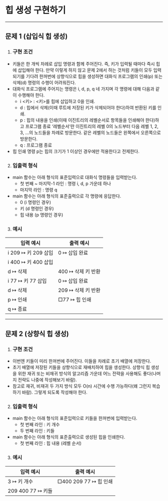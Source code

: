 <h1><strong >힙 생성 구현하기</strong></h1>
<hr>

## 문제 1 (삽입식 힙 생성) 

1. ### 구현 조건
- 키들은 한 개씩 차례로 삽입 명령과 함께 주어진다. 즉, 키가 입력될 때마다 즉시 힙에 삽입해야 한다. 만약 이렇게 하지 않고 문제 2에서 하는 것처럼 키들이 모두 입력되기를 기다려 한꺼번에 상향식으로 힙을 생성하면 대화식 프로그램의 인쇄(p) 또는 삭제(d) 명령의 수행이 어려워진다.
- 대화식 프로그램에 주어지는 명령은 i, d, p, q 네 가지며 각 명령에 대해 다음과 같이 수행해야 한다.
    - i <키> : <키>를 힙에 삽입하고 0을 인쇄.
    - d : 힙에서 삭제(이때 루트에 저장된 키가 삭제되어야 한다)하여 반환된 키를 인쇄.
    - p : 힙의 내용을 인쇄(이때 이진트리의 레벨순서로 항목들을 인쇄해야 한다)하고 프로그램 종료
    ‘레벨순서‘란 이진트리의 레벨 0의 노드부터 다음 레벨 1, 2, 3, ...의 노드들을 차례로 방문한다. 같은 레벨의 노드들은 왼쪽에서 오른쪽으로 방문한다.
    - q : 프로그램 종료
- 힙 인쇄 명령 p는 힙의 크기가 1 이상인 경우에만 적용한다고 전제한다.

2. ### 입출력 형식
- main 함수는 아래 형식의 표준입력으로 대화식 명령들을 입력받는다.
	- 첫 번째 ~ 마지막-1 라인 : 명령 i, d, p 가운데 하나
	- 마지막 라인 : 명령 q
- main 함수는 아래 형식의 표준출력으로 각 명령에 응답한다.
	- 0 (i 명령인 경우)
	- 키 (d 명령인 경우)
	- 힙 내용 (p 명령인 경우)

3. ### 예시

|입력 예시| 출력 예시|
|---|---|
|i 209 ↦ 키 209 삽입|0 ↦ 삽입 완료|
|i 400 ↦ 키 400 삽입| |
|d ↦ 삭제|400 ↦ 삭제 키 반환|
|i 77 ↦ 키 77 삽입|0 ↦ 삽입 완료|
|d ↦ 삭제|209 ↦ 삭제 키 반환|
|p ↦ 인쇄|□77 ↦ 힙 인쇄|
|q ↦ 종료||

---

## 문제 2 (상향식 힙 생성)

1. ### 구현 조건
- 이번엔 키들이 미리 한꺼번에 주어진다. 이들을 차례로 초기 배열에 저장한다.
- 초기 배열에 저장된 키들을 상향식으로 재배치하여 힙을 생성한다. 상향식 힙 생성을 위한 재귀 또는 비재귀 방식의 알고리즘 가운데 어느 전략을 사용해도 좋다(나머지 전략도 나중에 작성해보기 바람).
- 참고로 재귀, 비재귀 두 가지 방식 모두 O(n) 시간에 수행 가능하다(왜 그런지 복습하기 바람). 그렇게 되도록 작성해야 한다.

2. ### 입출력 형식
- main 함수는 아래 형식의 표준입력으로 키들을 한꺼번에 입력받는다.
	- 첫 번째 라인 : 키 개수
	- 두 번째 라인 : 키들
- main 함수는 아래 형식의 표준출력으로 생성된 힙을 인쇄한다.
	- 첫 번째 라인 : 힙 내용 (레벨 순서)

3. ### 예시

|입력 예시| 출력 예시|
|---|---|
|3 ↦ 키 개수|□400 209 77 ↦ 힙 인쇄|
|209 400 77 ↦ 키들| |
